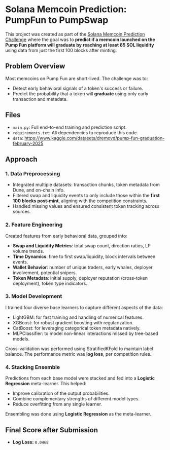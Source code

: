 # Solana Memcoin Prediction: PumpFun to PumpSwap

This project was created as part of the [Solana Memcoin Prediction Challenge](https://www.kaggle.com/competitions/solana-skill-sprint-memcoin-graduation/overview) where the goal was to **predict if a memcoin launched on the Pump Fun platform will graduate by reaching at least 85 SOL liquidity** using data from just the first 100 blocks after minting.

## Problem Overview

Most memcoins on Pump Fun are short-lived. The challenge was to:
- Detect early behavioral signals of a token's success or failure.
- Predict the probability that a token will **graduate** using only early transaction and metadata.

## Files

- `main.py`: Full end-to-end training and prediction script.
- `requirements.txt`: All dependencies to reproduce this code.
- `data`: https://www.kaggle.com/datasets/dremovd/pump-fun-graduation-february-2025

## Approach

### 1. Data Preprocessing

- Integrated multiple datasets: transaction chunks, token metadata from Dune, and on-chain info.
- Filtered swap and liquidity events to only include those within the **first 100 blocks post-mint**, aligning with the competition constraints.
- Handled missing values and ensured consistent token tracking across sources.

### 2. Feature Engineering

Created features from early behavioral data, grouped into:

- **Swap and Liquidity Metrics**: total swap count, direction ratios, LP volume trends.
- **Time Dynamics**: time to first swap/liquidity, block intervals between events.
- **Wallet Behavior**: number of unique traders, early whales, deployer involvement, potential snipers.
- **Token Metadata**: initial supply, deployer reputation (cross-token deployment), token type indicators.

### 3. Model Development

I trained four diverse base learners to capture different aspects of the data:

- LightGBM: for fast training and handling of numerical features.
- XGBoost: for robust gradient boosting with regularization.
- CatBoost: for leveraging categorical token metadata natively.
- MLPClassifier: to model non-linear interactions missed by tree-based models.

Cross-validation was performed using StratifiedKFold to maintain label balance. The performance metric was **log loss**, per competition rules.

### 4. Stacking Ensemble

Predictions from each base model were stacked and fed into a **Logistic Regression** meta-learner. This helped:

- Improve calibration of the output probabilities.
- Combine complementary strengths of different model types.
- Reduce overfitting from any single learner.

Ensembling was done using **Logistic Regression** as the meta-learner.


## Final Score after Submission

- **Log Loss:** `0.0468`

